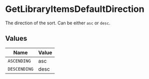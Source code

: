 # GetLibraryItemsDefaultDirection

The direction of the sort. Can be either `asc` or `desc`.



## Values

| Name         | Value        |
| ------------ | ------------ |
| `ASCENDING`  | asc          |
| `DESCENDING` | desc         |